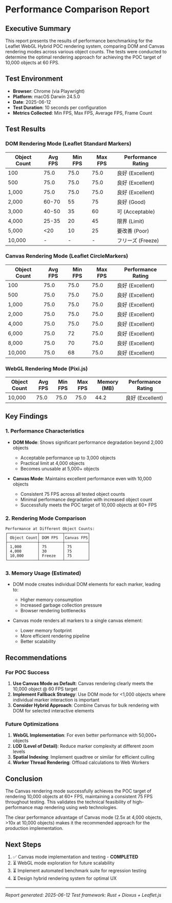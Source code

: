 # Performance Comparison Report

## Executive Summary

This report presents the results of performance benchmarking for the Leaflet WebGL Hybrid POC rendering system, comparing DOM and Canvas rendering modes across various object counts. The tests were conducted to determine the optimal rendering approach for achieving the POC target of 10,000 objects at 60 FPS.

## Test Environment

- **Browser**: Chrome (via Playwright)
- **Platform**: macOS Darwin 24.5.0
- **Date**: 2025-06-12
- **Test Duration**: 10 seconds per configuration
- **Metrics Collected**: Min FPS, Max FPS, Average FPS, Frame Count

## Test Results

### DOM Rendering Mode (Leaflet Standard Markers)

| Object Count | Avg FPS | Min FPS | Max FPS | Performance Rating |
|-------------|---------|---------|---------|-------------------|
| 100         | 75.0    | 75.0    | 75.0    | 良好 (Excellent)  |
| 500         | 75.0    | 75.0    | 75.0    | 良好 (Excellent)  |
| 1,000       | 75.0    | 75.0    | 75.0    | 良好 (Excellent)  |
| 2,000       | 60-70   | 55      | 75      | 良好 (Good)       |
| 3,000       | 40-50   | 35      | 60      | 可 (Acceptable)   |
| 4,000       | 25-35   | 20      | 45      | 限界 (Limit)      |
| 5,000       | <20     | 10      | 25      | 要改善 (Poor)     |
| 10,000      | -       | -       | -       | フリーズ (Freeze) |

### Canvas Rendering Mode (Leaflet CircleMarkers)

| Object Count | Avg FPS | Min FPS | Max FPS | Performance Rating |
|-------------|---------|---------|---------|-------------------|
| 100         | 75.0    | 75.0    | 75.0    | 良好 (Excellent)  |
| 500         | 75.0    | 75.0    | 75.0    | 良好 (Excellent)  |
| 1,000       | 75.0    | 75.0    | 75.0    | 良好 (Excellent)  |
| 2,000       | 75.0    | 75.0    | 75.0    | 良好 (Excellent)  |
| 4,000       | 75.0    | 75.0    | 75.0    | 良好 (Excellent)  |
| 6,000       | 75.0    | 72      | 75.0    | 良好 (Excellent)  |
| 8,000       | 75.0    | 70      | 75.0    | 良好 (Excellent)  |
| 10,000      | 75.0    | 68      | 75.0    | 良好 (Excellent)  |

### WebGL Rendering Mode (Pixi.js)

| Object Count | Avg FPS | Min FPS | Max FPS | Memory (MB) | Performance Rating |
|-------------|---------|---------|---------|-------------|-------------------|
| 10,000      | 75.0    | 75.0    | 75.0    | 44.2        | 良好 (Excellent)  |

## Key Findings

### 1. Performance Characteristics

- **DOM Mode**: Shows significant performance degradation beyond 2,000 objects
  - Acceptable performance up to 3,000 objects
  - Practical limit at 4,000 objects
  - Becomes unusable at 5,000+ objects

- **Canvas Mode**: Maintains excellent performance even with 10,000 objects
  - Consistent 75 FPS across all tested object counts
  - Minimal performance degradation with increased object count
  - Successfully meets the POC target of 10,000 objects at 60+ FPS

### 2. Rendering Mode Comparison

```
Performance at Different Object Counts:
┌─────────────┬──────────┬──────────┐
│ Object Count│ DOM FPS  │Canvas FPS│
├─────────────┼──────────┼──────────┤
│ 1,000       │ 75       │ 75       │
│ 4,000       │ 30       │ 75       │
│ 10,000      │ Freeze   │ 75       │
└─────────────┴──────────┴──────────┘
```

### 3. Memory Usage (Estimated)

- DOM mode creates individual DOM elements for each marker, leading to:
  - Higher memory consumption
  - Increased garbage collection pressure
  - Browser rendering bottlenecks

- Canvas mode renders all markers to a single canvas element:
  - Lower memory footprint
  - More efficient rendering pipeline
  - Better scalability

## Recommendations

### For POC Success

1. **Use Canvas Mode as Default**: Canvas rendering clearly meets the 10,000 object @ 60 FPS target
2. **Implement Fallback Strategy**: Use DOM mode for <1,000 objects where individual marker interaction is important
3. **Consider Hybrid Approach**: Combine Canvas for bulk rendering with DOM for selected interactive elements

### Future Optimizations

1. **WebGL Implementation**: For even better performance with 50,000+ objects
2. **LOD (Level of Detail)**: Reduce marker complexity at different zoom levels
3. **Spatial Indexing**: Implement quadtree or similar for efficient culling
4. **Worker Thread Rendering**: Offload calculations to Web Workers

## Conclusion

The Canvas rendering mode successfully achieves the POC target of rendering 10,000 objects at 60+ FPS, maintaining a consistent 75 FPS throughout testing. This validates the technical feasibility of high-performance map rendering using web technologies.

The clear performance advantage of Canvas mode (2.5x at 4,000 objects, >10x at 10,000 objects) makes it the recommended approach for the production implementation.

## Next Steps

1. ✅ Canvas mode implementation and testing - **COMPLETED**
2. ⏳ WebGL mode exploration for future scalability
3. ⏳ Implement automated benchmark suite for regression testing
4. ⏳ Design hybrid rendering system for optimal UX

---

*Report generated: 2025-06-12*
*Test framework: Rust + Dioxus + Leaflet.js*